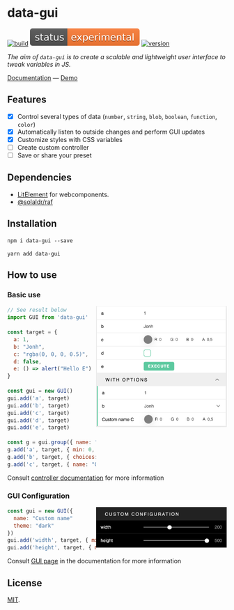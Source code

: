 # data-gui

[![build](https://github.com/SolalDR/data-gui/actions/workflows/build.yml/badge.svg)](https://github.com/SolalDR/data-gui/actions/workflows/build.yml)
[![status: experimental](https://github.com/GIScience/badges/raw/master/status/experimental.svg)](https://github.com/GIScience/badges#experimental)
[![version](https://img.shields.io/github/package-json/v/SolalDR/data-gui)](https://github.com/SolalDR/data-gui)


*The aim of `data-gui` is to create a scalable and lightweight user interface to tweak variables in JS.*

[Documentation](https://solaldr.github.io/data-gui/index.html) — [Demo](https://data-gui.netlify.app)<br>

## Features
- [x] Control several types of data (`number`, `string`, `blob`, `boolean`, `function`, `color`)
- [x] Automatically listen to outside changes and perform GUI updates
- [x] Customize styles with CSS variables
- [ ] Create custom controller
- [ ] Save or share your preset

## Dependencies

- [LitElement](https://github.com/Polymer/lit-element) for webcomponents. 
- [@solaldr/raf](https://github.com/SolalDR/raf)

## Installation

```
npm i data-gui --save
```

```
yarn add data-gui
```

## How to use

### Basic use

<img src="./public/light.png" width="300" align="right"/>

```javascript
// See result below 
import GUI from 'data-gui'

const target = {
  a: 1,
  b: "Jonh",
  c: "rgba(0, 0, 0, 0.5)",
  d: false,
  e: () => alert("Hello E")
}

const gui = new GUI()
gui.add('a', target)
gui.add('b', target)
gui.add('c', target)
gui.add('d', target)
gui.add('e', target)

const g = gui.group({ name: 'With options' })
g.add('a', target, { min: 0, max: 100, step: 0.1 })
g.add('b', target, { choices: ["Jonh", "Foo", "Bar"] })
g.add('c', target, { name: "Custom name C"})
```


Consult [controller documentation](https://solaldr.github.io/data-gui/classes/basecontroller.html) for more information

### GUI Configuration

<img src="./public/dark-with-name2.png" width="300" align="right"/>

```javascript
const gui = new GUI({
  name: "Custom name"
  theme: "dark"
}) 
gui.add('width', target, { min: 0, max: 500 })
gui.add('height', target, { min: 0, max: 500 })
```

</p>

Consult [GUI page](https://solaldr.github.io/data-gui/classes/gui.html) in the documentation for more information




## License

[MIT](LICENSE).
